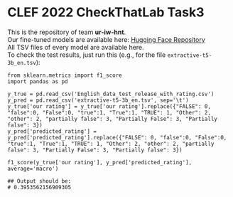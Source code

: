 # CLEF 2022 CheckThatLab Task3

This is the repository of team **ur-iw-hnt**.  
Our fine-tuned models are available here: [Hugging Face Repository](https://huggingface.co/hntran/CLEF_2022_CheckThatLab_Task3)  
All TSV files of every model are available here.  
To check the test results, just run this (e.g., for the file `extractive-t5-3b_en.tsv`):  

```
from sklearn.metrics import f1_score
import pandas as pd

y_true = pd.read_csv('English_data_test_release_with_rating.csv')
y_pred = pd.read_csv('extractive-t5-3b_en.tsv', sep='\t')
y_true['our rating'] = y_true['our rating'].replace({"FALSE": 0, "false":0, "False":0, "true":1, "True":1, "TRUE": 1, "Other": 2, "other": 2, "partially false": 3, "Partially False": 3, "Partially false": 3})
y_pred['predicted_rating'] = y_pred['predicted_rating'].replace({"FALSE": 0, "false":0, "False":0, "true":1, "True":1, "TRUE": 1, "Other": 2, "other": 2, "partially false": 3, "Partially False": 3, "Partially false": 3})

f1_score(y_true['our rating'], y_pred['predicted_rating'], average='macro')

## Output should be:
# 0.3953562156909305
```
